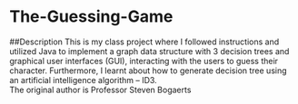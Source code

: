 # The-Guessing-Game
##Description
This is my class project where I followed instructions and utilized Java to implement a graph data structure with 3 decision trees and graphical user interfaces (GUI), interacting with the users to guess their character. Furthermore, I learnt about how to generate decision tree using an artificial intelligence algorithm – ID3.
</br>
The original author is Professor Steven Bogaerts
